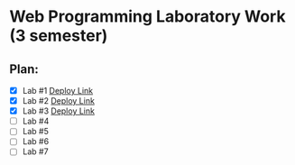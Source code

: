 # Web Programming Laboratory Work (3 semester)
## Plan:
- [x] Lab #1  [Deploy Link](https://shavuhas.github.io/web-3-semester)
- [x] Lab #2  [Deploy Link](https://shavuhas.github.io/web-3-lab-2/main)
- [x] Lab #3  [Deploy Link](https://shavuhas.github.io/web-3-lab-3/responsive)
- [ ] Lab #4
- [ ] Lab #5
- [ ] Lab #6
- [ ] Lab #7